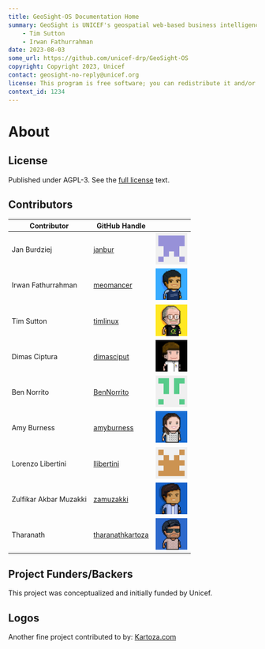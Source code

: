 ```yaml
---
title: GeoSight-OS Documentation Home 
summary: GeoSight is UNICEF's geospatial web-based business intelligence platform.
    - Tim Sutton
    - Irwan Fathurrahman
date: 2023-08-03
some_url: https://github.com/unicef-drp/GeoSight-OS
copyright: Copyright 2023, Unicef
contact: geosight-no-reply@unicef.org
license: This program is free software; you can redistribute it and/or modify it under the terms of the GNU Affero General Public License as published by the Free Software Foundation; either version 3 of the License, or (at your option) any later version.
context_id: 1234
---
```


# About

## License

Published under AGPL-3. See the [full license](license.md) text.

## Contributors

| Contributor | GitHub Handle | |
| ----------- | ------------- |-|
| Jan Burdziej | [janbur](https://github.com/janbur) | <img src="img/jan.png" alt= “” width="64" height="64"> |
| Irwan Fathurrahman | [meomancer](https://github.com/meomancer) |  <img src="img/irwan.png" alt= “” width="64" height="64"> |
| Tim Sutton | [timlinux](https://github.com/timlinux) | <img src="img/tim.png" alt= “” width="64" height="64"> |
| Dimas Ciptura | [dimasciput](https://github.com/dimasciput) | <img src="img/dimas.png" alt= “” width="64" height="64"> |
| Ben Norrito | [BenNorrito](https://github.com/BenNorrito) | <img src="img/ben.png" alt= “” width="64" height="64"> |
| Amy Burness | [amyburness](https://github.com/amyburness) | <img src="img/amy.png" alt= “” width="64" height="64"> |
| Lorenzo Libertini | [llibertini](https://github.com/llibertini) | <img src="img/lorenzo.png" alt= “” width="64" height="64"> |
| Zulfikar Akbar Muzakki | [zamuzakki](https://github.com/zamuzakki) | <img src="img/zakki.png" alt= “” width="64" height="64"> |
| Tharanath | [tharanathkartoza](https://github.com/tharanathkartoza) | <img src="img/tharanath.png" alt= “” width="64" height="64"> |


## Project Funders/Backers
This project was conceptualized and initially funded by Unicef.

## Logos

Another fine project contributed to by: [Kartoza.com](https://kartoza.com)


